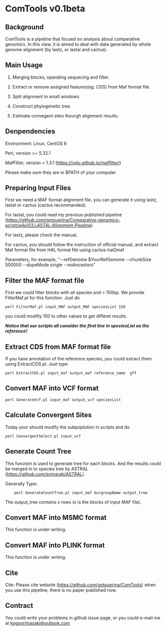 # ComTools v0.1beta

## Background

ComTools is a pipeline that focued on analysis about comparative genomics. In this view, it is aimed to deal with data generated by whole genome alignment (by lastz, or lastal and cactus).

##  Main Usage

1. Merging blocks, operating sequecing and filter.

2. Extract or remove assigned features(eg. CDS) from Maf format file.

3. Split alignment in small windows.

4. Construct phylogenetic tree.

5. Estimate convegent sites thourgh alignment results.

## Denpendencies
Environment: Linux, CentOS 6

Perl, version >= 5.32.1

MafFilter, version = 1.3.1 (https://jydu.github.io/maffilter/)

Please make sure they are in $PATH of your computer

##  Preparing Input Files

First we need a MAF format alignment file. you can generate it using lastz, lastal or cactus (cactus recommanded).

For lastal, you could read my previous published pipeline (https://github.com/gotouerina/Comparative-genomics-script/wiki/03.LASTAL-Alignment-Pipeline). 

For lastz, please check the manual.

For cactus, you should follow the instruction of official manual, and extract Maf format file from HAL format file using cactus-hal2maf 

Parameters, for example, "--refGenome $YourRefGenome --chunkSize 500000  --dupeMode single --noAncestors"

## Filter the MAF format file

First we could filter blocks with all species and > 150bp. We provide FilterMaf.pl for this function. Just do

    perl FilterMaf.pl input_MAF output_MAF speciesList 150

you could modifiy 150 to other values to get differet results. 

***Notice that our scripts all consider the first line in speciesList as the reference!***

## Extract CDS from MAF format file

If you have annotation of the reference species, you could extract them using ExtractCDS.pl. Just type

    perl ExtractCDS.pl input_maf output_maf reference_name  gff

## Convert MAF into VCF format

    perl GenerateVcf.pl input_maf output_vcf speciesList
    
## Calculate Convergent Sites
Today your should modify the subpoplution in scripts and do

    perl ConvergentSelect.pl input_vcf

## Generate Count Tree
This functoin is used to generate tree for each blocks. And the results could be merged in to species tree by ASTRAL (https://github.com/smirarab/ASTRAL).

Generally Type:

        perl GenerateCountTree.pl input_maf OurgroupName output_tree

The output_tree contains x rows (x is the blocks of input MAF file). 

## Convert MAF into MSMC format
This function is under writing.
## Convert MAF into PLINK format
This function is under writing.

## Cite
Cite: Please cite website (https://github.com/gotouerina/ComTools) when you use this pipeline, there is no paper published now.

## Contract
You could write your problems in github issue page, or you could e-mail me at kogoorimasaki@outlook.com
